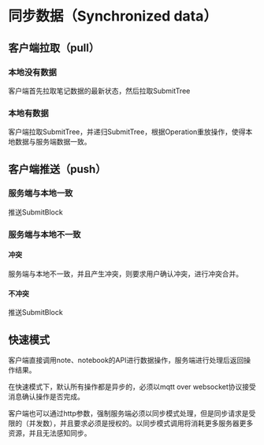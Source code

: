 # 同步数据（Synchronized data）

## 客户端拉取（pull）

### 本地没有数据

客户端首先拉取笔记数据的最新状态，然后拉取SubmitTree

### 本地有数据

客户端拉取SubmitTree，并递归SubmitTree，根据Operation重放操作，使得本地数据与服务端数据一致。

## 客户端推送（push）

### 服务端与本地一致

推送SubmitBlock

### 服务端与本地不一致

#### 冲突

服务端与本地不一致，并且产生冲突，则要求用户确认冲突，进行冲突合并。

#### 不冲突

推送SubmitBlock

## 快速模式

客户端直接调用note、notebook的API进行数据操作，服务端进行处理后返回操作结果。

在快速模式下，默认所有操作都是异步的，必须以mqtt over websocket协议接受消息确认操作是否完成。

客户端也可以通过http参数，强制服务端必须以同步模式处理，但是同步请求是受限的（并发数），并且要求必须是授权的。以同步模式调用将消耗更多服务器更多资源，并且无法感知同步。
